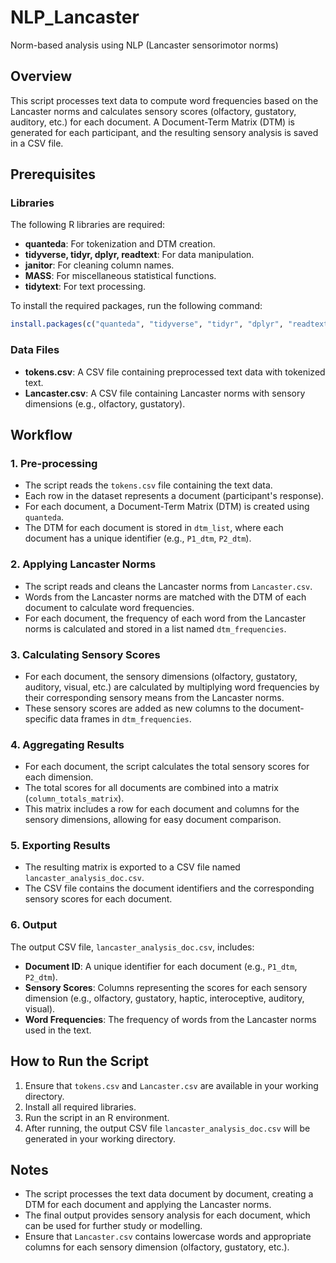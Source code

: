 # NLP_Lancaster
Norm-based analysis using NLP (Lancaster sensorimotor norms)

## Overview
This script processes text data to compute word frequencies based on the Lancaster norms and calculates sensory scores (olfactory, gustatory, auditory, etc.) for each document. A Document-Term Matrix (DTM) is generated for each participant, and the resulting sensory analysis is saved in a CSV file.

## Prerequisites

### Libraries
The following R libraries are required:
- **quanteda**: For tokenization and DTM creation.
- **tidyverse, tidyr, dplyr, readtext**: For data manipulation.
- **janitor**: For cleaning column names.
- **MASS**: For miscellaneous statistical functions.
- **tidytext**: For text processing.

To install the required packages, run the following command:
```R
install.packages(c("quanteda", "tidyverse", "tidyr", "dplyr", "readtext", "janitor", "MASS", "tidytext"))
```

### Data Files
- **tokens.csv**: A CSV file containing preprocessed text data with tokenized text.
- **Lancaster.csv**: A CSV file containing Lancaster norms with sensory dimensions (e.g., olfactory, gustatory).

## Workflow

### 1. Pre-processing
- The script reads the `tokens.csv` file containing the text data.
- Each row in the dataset represents a document (participant's response).
- For each document, a Document-Term Matrix (DTM) is created using `quanteda`.
- The DTM for each document is stored in `dtm_list`, where each document has a unique identifier (e.g., `P1_dtm`, `P2_dtm`).

### 2. Applying Lancaster Norms
- The script reads and cleans the Lancaster norms from `Lancaster.csv`.
- Words from the Lancaster norms are matched with the DTM of each document to calculate word frequencies.
- For each document, the frequency of each word from the Lancaster norms is calculated and stored in a list named `dtm_frequencies`.

### 3. Calculating Sensory Scores
- For each document, the sensory dimensions (olfactory, gustatory, auditory, visual, etc.) are calculated by multiplying word frequencies by their corresponding sensory means from the Lancaster norms.
- These sensory scores are added as new columns to the document-specific data frames in `dtm_frequencies`.

### 4. Aggregating Results
- For each document, the script calculates the total sensory scores for each dimension.
- The total scores for all documents are combined into a matrix (`column_totals_matrix`).
- This matrix includes a row for each document and columns for the sensory dimensions, allowing for easy document comparison.

### 5. Exporting Results
- The resulting matrix is exported to a CSV file named `lancaster_analysis_doc.csv`.
- The CSV file contains the document identifiers and the corresponding sensory scores for each document.

### 6. Output
The output CSV file, `lancaster_analysis_doc.csv`, includes:
- **Document ID**: A unique identifier for each document (e.g., `P1_dtm`, `P2_dtm`).
- **Sensory Scores**: Columns representing the scores for each sensory dimension (e.g., olfactory, gustatory, haptic, interoceptive, auditory, visual).
- **Word Frequencies**: The frequency of words from the Lancaster norms used in the text.

## How to Run the Script
1. Ensure that `tokens.csv` and `Lancaster.csv` are available in your working directory.
2. Install all required libraries.
3. Run the script in an R environment.
4. After running, the output CSV file `lancaster_analysis_doc.csv` will be generated in your working directory.

## Notes
- The script processes the text data document by document, creating a DTM for each document and applying the Lancaster norms.
- The final output provides sensory analysis for each document, which can be used for further study or modelling.
- Ensure that `Lancaster.csv` contains lowercase words and appropriate columns for each sensory dimension (olfactory, gustatory, etc.).

